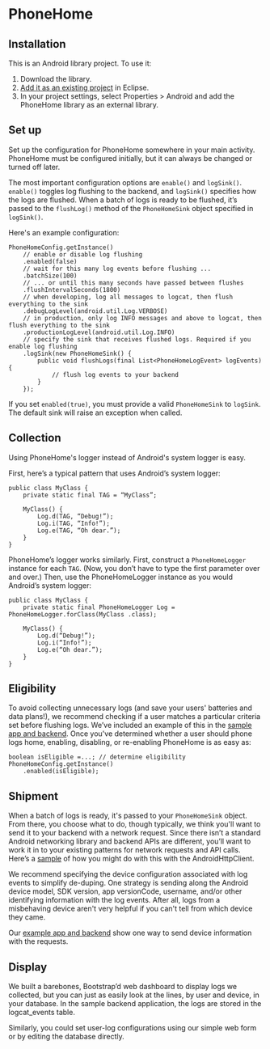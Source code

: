 PhoneHome
=========

Installation
-------------

This is an Android library project. To use it:

1. Download the library.
2. [Add it as an existing project](http://help.eclipse.org/juno/index.jsp?topic=%2Forg.eclipse.platform.doc.user%2Ftasks%2Ftasks-importproject.htm) in Eclipse.
3. In your project settings, select Properties > Android and add the PhoneHome library as an external library.

Set up
-------------

Set up the configuration for PhoneHome somewhere in your main activity. PhoneHome must be configured initially, but it can always be changed or turned off later.

The most important configuration options are `enable()` and `logSink()`. `enable()` toggles log flushing to the backend, and `logSink()` specifies how the logs are flushed. When a batch of logs is ready to be flushed, it’s passed to the `flushLog()` method of the `PhoneHomeSink` object specified in `logSink()`.

Here's an example configuration:

    PhoneHomeConfig.getInstance()
        // enable or disable log flushing
        .enabled(false)
        // wait for this many log events before flushing ...
        .batchSize(100)
        // ... or until this many seconds have passed between flushes
        .flushIntervalSeconds(1800)
        // when developing, log all messages to logcat, then flush everything to the sink
        .debugLogLevel(android.util.Log.VERBOSE)
        // in production, only log INFO messages and above to logcat, then flush everything to the sink
        .productionLogLevel(android.util.Log.INFO)
        // specify the sink that receives flushed logs. Required if you enable log flushing
        .logSink(new PhoneHomeSink() {
            public void flushLogs(final List<PhoneHomeLogEvent> logEvents) {
                // flush log events to your backend
            }
        });

If you set `enabled(true)`, you must provide a valid `PhoneHomeSink` to `logSink`.  The default sink will raise an exception when called.

Collection
-------------
Using PhoneHome's logger instead of Android's system logger is easy. 

First, here’s a typical pattern that uses Android’s system logger:

    public class MyClass {
        private static final TAG = “MyClass”;

        MyClass() {
            Log.d(TAG, “Debug!”);
            Log.i(TAG, “Info!”);
            Log.e(TAG, “Oh dear.”);
        }
    }

PhoneHome’s logger works similarly. First, construct a `PhoneHomeLogger` instance for each `TAG`. (Now, you don’t have to type the first parameter over and over.) Then, use the PhoneHomeLogger instance as you would Android’s system logger:

    public class MyClass {
        private static final PhoneHomeLogger Log = PhoneHomeLogger.forClass(MyClass .class);

        MyClass() {
            Log.d(“Debug!”);
            Log.i(“Info!”);
            Log.e(“Oh dear.”);
        }
    }

Eligibility
-------------
To avoid collecting unnecessary logs (and save your users' batteries and data plans!), we recommend checking if a user matches a particular criteria set before flushing logs. We’ve included an example of this in the [sample app and backend](https://github.com/nebulabsnyc/PhoneHome/tree/master/samples>). Once you've determined whether a user should phone logs home, enabling, disabling, or re-enabling PhoneHome is as easy as:

    boolean isEligible =...; // determine eligibility
    PhoneHomeConfig.getInstance()
        .enabled(isEligible);

Shipment
-------------
When a batch of logs is ready, it's passed to your `PhoneHomeSink` object. From there, you choose what to do, though typically, we think you'll want to send it to your backend with a network request. Since there isn’t a standard Android networking library and backend APIs are different, you’ll want to work it in to your existing patterns for network requests and API calls. Here’s a [sample](https://github.com/nebulabsnyc/PhoneHome/tree/master/samples/backend) of how you might do with this with the AndroidHttpClient.

We recommend specifying the device configuration associated with log events to simplify de-duping. One strategy is sending along the Android device model, SDK version, app versionCode, username, and/or other identifying information with the log events. After all, logs from a misbehaving device aren't very helpful if you can't tell from which device they came.

Our [example app and backend](https://github.com/nebulabsnyc/PhoneHome/tree/master/samples) show one way to send device information with the requests.

Display
-------------
We built a barebones, Bootstrap’d web dashboard to display logs we collected, but you can just as easily look at the lines, by user and device, in your database. In the sample backend application, the logs are stored in the logcat_events table. 

Similarly, you could set user-log configurations using our simple web form or by editing the database directly.